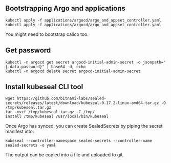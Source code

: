 ## Bootstrapping Argo and applications

```shell
kubectl apply -f applications/argocd/argo_and_appset_controller.yaml
kubectl apply -f applications/argocd/argo_and_appset_controller.yaml
```
You might need to bootstrap calico too.

## Get password
```shell
kubectl -n argocd get secret argocd-initial-admin-secret -o jsonpath="{.data.password}" | base64 -d; echo
kubectl -n argocd delete secret argocd-initial-admin-secret
```

## Install kubeseal CLI tool
```shell
wget https://github.com/bitnami-labs/sealed-secrets/releases/latest/download/kubeseal-0.17.2-linux-amd64.tar.gz -O /tmp/kubeseal.tar.gz 
tar -xvzf /tmp/kubeseal.tar.gz -C /tmp/
install /tmp/kubeseal /usr/local/bin/kubeseal
```
Once Argo has synced, you can create SealedSecrets by piping the secret manifest into: 
```
kubeseal --controller-namespace sealed-secrets --controller-name sealed-secrets -o yaml
```
The output can be copied into a file and uploaded to git.